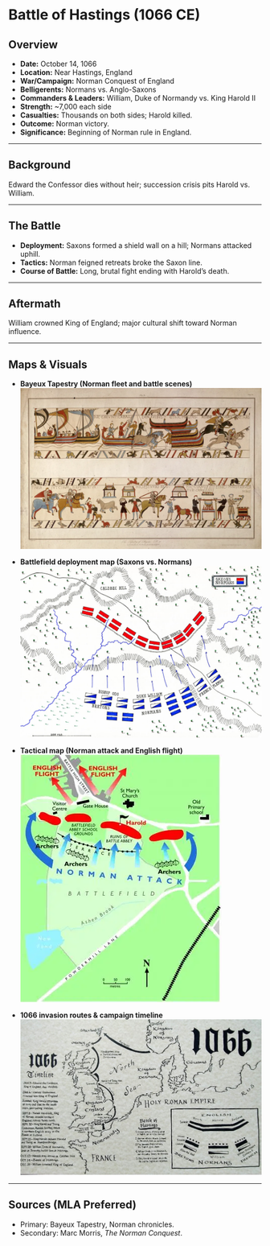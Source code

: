 # Battle of Hastings (1066 CE)

## Overview
- **Date:** October 14, 1066  
- **Location:** Near Hastings, England  
- **War/Campaign:** Norman Conquest of England  
- **Belligerents:** Normans vs. Anglo-Saxons  
- **Commanders & Leaders:** William, Duke of Normandy vs. King Harold II  
- **Strength:** ~7,000 each side  
- **Casualties:** Thousands on both sides; Harold killed.  
- **Outcome:** Norman victory.  
- **Significance:** Beginning of Norman rule in England.  

---

## Background
Edward the Confessor dies without heir; succession crisis pits Harold vs. William.  

---

## The Battle
- **Deployment:** Saxons formed a shield wall on a hill; Normans attacked uphill.  
- **Tactics:** Norman feigned retreats broke the Saxon line.  
- **Course of Battle:** Long, brutal fight ending with Harold’s death.  

---

## Aftermath
William crowned King of England; major cultural shift toward Norman influence.  

---

## Maps & Visuals
- **Bayeux Tapestry (Norman fleet and battle scenes)**  
  ![Bayeux Tapestry](../images/hastings_tapestry_scene.webp)

- **Battlefield deployment map (Saxons vs. Normans)**  
  ![Deployment Map](../images/hastings_battle_map1.jpg)

- **Tactical map (Norman attack and English flight)**  
  ![Tactical Map](../images/hastings_battle_map2.webp)

- **1066 invasion routes & campaign timeline**  
  ![1066 Campaign Map](../images/battle_of_hastings.jpeg)

---

## Sources (MLA Preferred)
- Primary: Bayeux Tapestry, Norman chronicles.  
- Secondary: Marc Morris, *The Norman Conquest*.  
